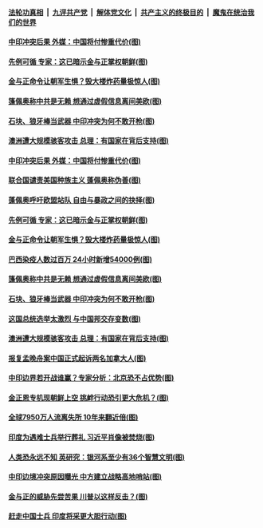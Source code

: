 

####  [法轮功真相](../../../../basic/blob/master/README.md?t=06210902) &nbsp;|&nbsp; [九评共产党](../../../../9ping.md/blob/master/README.md?t=06210902) &nbsp;|&nbsp; [解体党文化](../../../../jtdwh.md/blob/master/README.md?t=06210902)  &nbsp;|&nbsp; [共产主义的终极目的](../../../../gczydzjmd.md/blob/master/README.md?t=06210902) &nbsp;|&nbsp; [魔鬼在统治我们的世界](../../../../mgztzwmdsj.md/blob/master/README.md?t=06210902) 

#### [中印冲突后果 外媒：中国将付惨重代价(图)](../pages/p9/937150.md?t=06210902) 

#### [先例可循 专家：这已暗示金与正掌权朝鲜(图)](../pages/p9/937143.md?t=06210902) 

#### [金与正命令让朝军生惧？毁大楼炸药量极惊人(图)](../pages/p9/937061.md?t=06210902) 

#### [篷佩奥称中共是无赖 想通过虚假信息离间美欧(图)](../pages/p9/937106.md?t=06210902) 

#### [石块、狼牙棒当武器 中印冲突为何不敢开枪(图)](../pages/p9/937048.md?t=06210902) 

#### [澳洲遭大规模骇客攻击 总理：有国家在背后支持(图)](../pages/p9/937006.md?t=06210902) 

#### [中印冲突后果 外媒：中国将付惨重代价(图)](../pages/p9/937150.md?t=06210902) 

#### [联合国谴责美国种族主义 蓬佩奥称伪善(图)](../pages/p9/937213.md?t=06210902) 

#### [蓬佩奥呼吁欧盟站队 自由与暴政之间的抉择(图)](../pages/p9/937188.md?t=06210902) 

#### [先例可循 专家：这已暗示金与正掌权朝鲜(图)](../pages/p9/937143.md?t=06210902) 

#### [金与正命令让朝军生惧？毁大楼炸药量极惊人(图)](../pages/p9/937061.md?t=06210902) 

#### [巴西染疫人数过百万 24小时新增54000例(图)](../pages/p9/937113.md?t=06210902) 

#### [篷佩奥称中共是无赖 想通过虚假信息离间美欧(图)](../pages/p9/937106.md?t=06210902) 

#### [石块、狼牙棒当武器 中印冲突为何不敢开枪(图)](../pages/p9/937048.md?t=06210902) 

#### [这国总统选举太激烈 与中国邦交存变数(图)](../pages/p9/937103.md?t=06210902) 

#### [澳洲遭大规模骇客攻击 总理：有国家在背后支持(图)](../pages/p9/937006.md?t=06210902) 

#### [报复孟晚舟案中国正式起诉两名加拿大人(图)](../pages/p9/937053.md?t=06210902) 


#### [中印边界若开战谁赢？专家分析：北京恐不占优势(图)](../pages/p9/937023.md?t=06210902) 

#### [金正恩专机现朝鲜上空 挑衅行动恐引更大危机？(图)](../pages/p9/936934.md?t=06210902) 

#### [全球7950万人流离失所 10年来翻近倍(图)](../pages/p9/936999.md?t=06210902) 

#### [印度为遇难士兵举行葬礼 习近平肖像被焚烧(图)](../pages/p9/936998.md?t=06210902) 

#### [人类恐永远不知 英研究：银河系至少有36个智慧文明(图)](../pages/p9/936944.md?t=06210902) 

#### [中印边境冲突原因曝光 中方建立战略高地哨站(图)](../pages/p9/936925.md?t=06210902) 

#### [金与正的威胁先尝苦果 川普以这样反击？(图)](../pages/p9/936907.md?t=06210902) 

#### [赶走中国士兵 印度将采更大胆行动(图)](../pages/p9/936844.md?t=06210902) 

